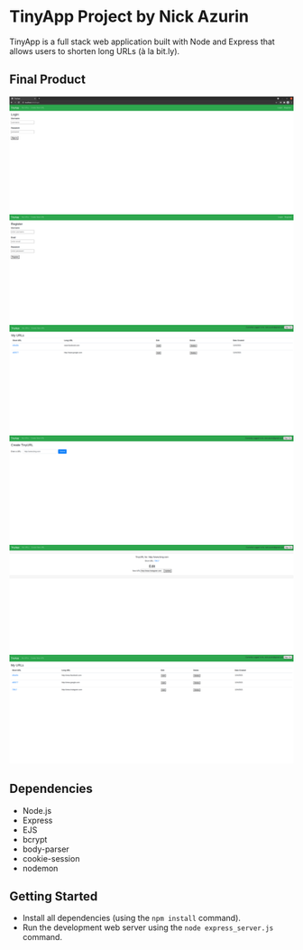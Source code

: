 # TinyApp Project by Nick Azurin 

TinyApp is a full stack web application built with Node and Express that allows users to shorten long URLs (à la bit.ly).

## Final Product

!["screenshot of login page"](https://github.com/NickAz123/tinyapp/blob/master/docs/login-page.png?raw=true)
!["screenshot of registration page"](https://github.com/NickAz123/tinyapp/blob/master/docs/registration-page.png?raw=true)
!["screenshot of urls page"](https://github.com/NickAz123/tinyapp/blob/master/docs/urls-page.png?raw=true)
!["screenshot of creating a url"](https://github.com/NickAz123/tinyapp/blob/master/docs/create-url-page.png?raw=true)
!["screenshot of editing a url"](https://github.com/NickAz123/tinyapp/blob/master/docs/editing-url-page.png?raw=true)
!["screenshot of updated urls page"](https://github.com/NickAz123/tinyapp/blob/master/docs/update-urls-page.png?raw=true)

## Dependencies

- Node.js
- Express
- EJS
- bcrypt
- body-parser
- cookie-session
- nodemon

## Getting Started

- Install all dependencies (using the `npm install` command).
- Run the development web server using the `node express_server.js` command.